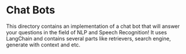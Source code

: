 # Chat Bots

This directory contains an implementation of a chat bot that will answer your questions in the field of NLP and Speech Recognition! It uses LangChain and contains several parts like retrievers, search engine, generate with context and etc.